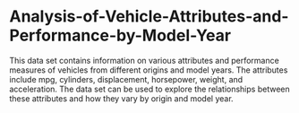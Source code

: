 # Analysis-of-Vehicle-Attributes-and-Performance-by-Model-Year
This data set contains information on various attributes and performance measures of vehicles from different origins and model years. The attributes include mpg, cylinders, displacement, horsepower, weight, and acceleration. The data set can be used to explore the relationships between these attributes and how they vary by origin and model year.

